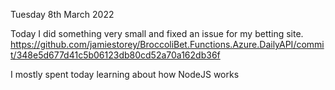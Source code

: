 Tuesday 8th March 2022

Today I did something very small and fixed an issue for my betting site.
https://github.com/jamiestorey/BroccoliBet.Functions.Azure.DailyAPI/commit/348e5d677d41c5b06123db80cd52a70a162db36f

I mostly spent today learning about how NodeJS works
